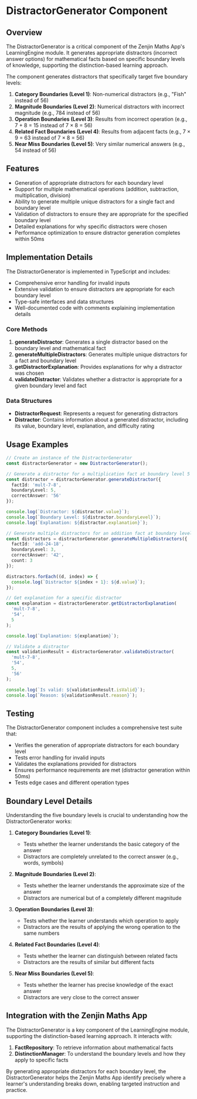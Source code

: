 # DistractorGenerator Component

## Overview

The DistractorGenerator is a critical component of the Zenjin Maths App's LearningEngine module. It generates appropriate distractors (incorrect answer options) for mathematical facts based on specific boundary levels of knowledge, supporting the distinction-based learning approach.

The component generates distractors that specifically target five boundary levels:

1. **Category Boundaries (Level 1)**: Non-numerical distractors (e.g., "Fish" instead of 56)
2. **Magnitude Boundaries (Level 2)**: Numerical distractors with incorrect magnitude (e.g., 784 instead of 56)
3. **Operation Boundaries (Level 3)**: Results from incorrect operation (e.g., 7 + 8 = 15 instead of 7 × 8 = 56)
4. **Related Fact Boundaries (Level 4)**: Results from adjacent facts (e.g., 7 × 9 = 63 instead of 7 × 8 = 56)
5. **Near Miss Boundaries (Level 5)**: Very similar numerical answers (e.g., 54 instead of 56)

## Features

- Generation of appropriate distractors for each boundary level
- Support for multiple mathematical operations (addition, subtraction, multiplication, division)
- Ability to generate multiple unique distractors for a single fact and boundary level
- Validation of distractors to ensure they are appropriate for the specified boundary level
- Detailed explanations for why specific distractors were chosen
- Performance optimization to ensure distractor generation completes within 50ms

## Implementation Details

The DistractorGenerator is implemented in TypeScript and includes:

- Comprehensive error handling for invalid inputs
- Extensive validation to ensure distractors are appropriate for each boundary level
- Type-safe interfaces and data structures
- Well-documented code with comments explaining implementation details

### Core Methods

1. **generateDistractor**: Generates a single distractor based on the boundary level and mathematical fact
2. **generateMultipleDistractors**: Generates multiple unique distractors for a fact and boundary level
3. **getDistractorExplanation**: Provides explanations for why a distractor was chosen
4. **validateDistractor**: Validates whether a distractor is appropriate for a given boundary level and fact

### Data Structures

- **DistractorRequest**: Represents a request for generating distractors
- **Distractor**: Contains information about a generated distractor, including its value, boundary level, explanation, and difficulty rating

## Usage Examples

```typescript
// Create an instance of the DistractorGenerator
const distractorGenerator = new DistractorGenerator();

// Generate a distractor for a multiplication fact at boundary level 5 (Near Miss)
const distractor = distractorGenerator.generateDistractor({
  factId: 'mult-7-8',
  boundaryLevel: 5,
  correctAnswer: '56'
});

console.log(`Distractor: ${distractor.value}`);
console.log(`Boundary Level: ${distractor.boundaryLevel}`);
console.log(`Explanation: ${distractor.explanation}`);

// Generate multiple distractors for an addition fact at boundary level 3 (Operation)
const distractors = distractorGenerator.generateMultipleDistractors({
  factId: 'add-24-18',
  boundaryLevel: 3,
  correctAnswer: '42',
  count: 3
});

distractors.forEach((d, index) => {
  console.log(`Distractor ${index + 1}: ${d.value}`);
});

// Get explanation for a specific distractor
const explanation = distractorGenerator.getDistractorExplanation(
  'mult-7-8',
  '54',
  5
);

console.log(`Explanation: ${explanation}`);

// Validate a distractor
const validationResult = distractorGenerator.validateDistractor(
  'mult-7-8',
  '54',
  5,
  '56'
);

console.log(`Is valid: ${validationResult.isValid}`);
console.log(`Reason: ${validationResult.reason}`);
```

## Testing

The DistractorGenerator component includes a comprehensive test suite that:

- Verifies the generation of appropriate distractors for each boundary level
- Tests error handling for invalid inputs
- Validates the explanations provided for distractors
- Ensures performance requirements are met (distractor generation within 50ms)
- Tests edge cases and different operation types

## Boundary Level Details

Understanding the five boundary levels is crucial to understanding how the DistractorGenerator works:

1. **Category Boundaries (Level 1)**:
   - Tests whether the learner understands the basic category of the answer
   - Distractors are completely unrelated to the correct answer (e.g., words, symbols)

2. **Magnitude Boundaries (Level 2)**:
   - Tests whether the learner understands the approximate size of the answer
   - Distractors are numerical but of a completely different magnitude

3. **Operation Boundaries (Level 3)**:
   - Tests whether the learner understands which operation to apply
   - Distractors are the results of applying the wrong operation to the same numbers

4. **Related Fact Boundaries (Level 4)**:
   - Tests whether the learner can distinguish between related facts
   - Distractors are the results of similar but different facts

5. **Near Miss Boundaries (Level 5)**:
   - Tests whether the learner has precise knowledge of the exact answer
   - Distractors are very close to the correct answer

## Integration with the Zenjin Maths App

The DistractorGenerator is a key component of the LearningEngine module, supporting the distinction-based learning approach. It interacts with:

1. **FactRepository**: To retrieve information about mathematical facts
2. **DistinctionManager**: To understand the boundary levels and how they apply to specific facts

By generating appropriate distractors for each boundary level, the DistractorGenerator helps the Zenjin Maths App identify precisely where a learner's understanding breaks down, enabling targeted instruction and practice.

